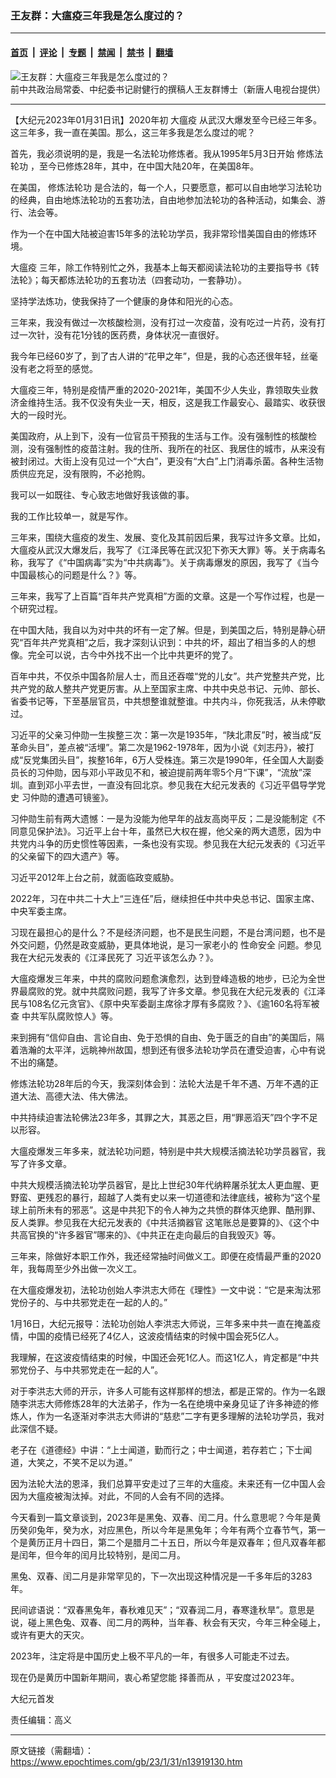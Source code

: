 ### 王友群：大瘟疫三年我是怎么度过的？

---

#### [首页](../../../..?n13919130) &nbsp;|&nbsp; [评论](../../../../../epoch-comment?n13919130) &nbsp;|&nbsp; [专题](../../../../../epoch-special?n13919130) &nbsp;|&nbsp; [禁闻](../../../../../epoch-news?n13919130) &nbsp;|&nbsp; [禁书](../../../../../books?n13919130) &nbsp;|&nbsp; [翻墙](https://github.com/gfw-breaker/nogfw/blob/master/README.md?n13919130)


<div><img alt="王友群：大瘟疫三年我是怎么度过的？" class="attachment-djy_600_400 size-djy_600_400 wp-post-image" src="https://i.epochtimes.com/assets/uploads/2023/01/id13919131-2b48d418da4a78d195be651e481fbde9-600x400.jpeg"/>
<div class="caption">
 前中共政治局常委、中纪委书记尉健行的撰稿人王友群博士（新唐人电视台提供）
</div></div><hr/><div class="post_content" id="artbody" itemprop="articleBody">
 <!-- article content begin -->
 <p>
  【大纪元2023年01月31日讯】2020年初
  <ok href="https://www.epochtimes.com/gb/tag/%E5%A4%A7%E7%98%9F%E7%96%AB.html">
   大瘟疫
  </ok>
  从武汉大爆发至今已经三年多。这三年多，我一直在美国。那么，这三年多我是怎么度过的呢？
 </p>
 <p style="font-weight: 400;">
  首先，我必须说明的是，我是一名法轮功修炼者。我从1995年5月3日开始
  <ok href="https://www.epochtimes.com/gb/tag/%E4%BF%AE%E7%82%BC%E6%B3%95%E8%BD%AE%E5%8A%9F.html">
   修炼法轮功
  </ok>
  ，至今已修炼28年，其中，在中国大陆20年，在美国8年。
 </p>
 <p style="font-weight: 400;">
  在美国，
  <ok href="https://www.epochtimes.com/gb/tag/%E4%BF%AE%E7%82%BC%E6%B3%95%E8%BD%AE%E5%8A%9F.html">
   修炼法轮功
  </ok>
  是合法的，每一个人，只要愿意，都可以自由地学习法轮功的经典，自由地炼法轮功的五套功法，自由地参加法轮功的各种活动，如集会、游行、法会等。
 </p>
 <p style="font-weight: 400;">
  作为一个在中国大陆被迫害15年多的法轮功学员，我非常珍惜美国自由的修炼环境。
 </p>
 <p style="font-weight: 400;">
  <ok href="https://www.epochtimes.com/gb/tag/%E5%A4%A7%E7%98%9F%E7%96%AB.html">
   大瘟疫
  </ok>
  三年，除工作特别忙之外，我基本上每天都阅读法轮功的主要指导书《转法轮》；每天都炼法轮功的五套功法（四套动功，一套静功）。
 </p>
 <p style="font-weight: 400;">
  坚持学法炼功，使我保持了一个健康的身体和阳光的心态。
 </p>
 <p style="font-weight: 400;">
  三年来，我没有做过一次核酸检测，没有打过一次疫苗，没有吃过一片药，没有打过一次针，没有花1分钱的医药费，身体状况一直很好。
 </p>
 <p style="font-weight: 400;">
  我今年已经60岁了，到了古人讲的“花甲之年”，但是，我的心态还很年轻，丝毫没有老之将至的感觉。
 </p>
 <p style="font-weight: 400;">
  大瘟疫三年，特别是疫情严重的2020-2021年，美国不少人失业，靠领取失业救济金维持生活。我不仅没有失业一天，相反，这是我工作最安心、最踏实、收获很大的一段时光。
 </p>
 <p style="font-weight: 400;">
  美国政府，从上到下，没有一位官员干预我的生活与工作。没有强制性的核酸检测，没有强制性的疫苗注射。我的住所、我所在的社区、我居住的城市，从来没有被封闭过。大街上没有见过一个“大白”，更没有“大白”上门消毒杀菌。各种生活物质供应充足，没有限购，不必抢购。
 </p>
 <p style="font-weight: 400;">
  我可以一如既往、专心致志地做好我该做的事。
 </p>
 <p style="font-weight: 400;">
  我的工作比较单一，就是写作。
 </p>
 <p style="font-weight: 400;">
  三年来，围绕大瘟疫的发生、发展、变化及其前因后果，我写过许多文章。比如，大瘟疫从武汉大爆发后，我写了《江泽民等在武汉犯下弥天大罪》等。关于病毒名称，我写了《“中国病毒”实为“中共病毒”》。关于病毒爆发的原因，我写了《当今中国最核心的问题是什么？》等。
 </p>
 <p style="font-weight: 400;">
  三年来，我写了上百篇“百年共产党真相”方面的文章。这是一个写作过程，也是一个研究过程。
 </p>
 <p style="font-weight: 400;">
  在中国大陆，我自以为对中共的坏有一定了解。但是，到美国之后，特别是静心研究“百年共产党真相”之后，我才深刻认识到：中共的坏，超出了相当多的人的想像。完全可以说，古今中外找不出一个比中共更坏的党了。
 </p>
 <p style="font-weight: 400;">
  百年中共，不仅杀中国各阶层人士，而且还吞噬“党的儿女”。共产党整共产党，比共产党的敌人整共产党更厉害。从上至国家主席、中共中央总书记、元帅、部长、省委书记等，下至基层官员，中共想整谁就整谁。中共内斗，你死我活，从未停歇过。
 </p>
 <p style="font-weight: 400;">
  习近平的父亲习仲勋一生挨整三次：第一次是1935年，“陕北肃反”时，被当成“反革命头目”，差点被“活埋”。第二次是1962-1978年，因为小说《刘志丹》，被打成“反党集团头目”，挨整16年，6万人受株连。第三次是1990年，任全国人大副委员长的习仲勋，因与邓小平政见不和，被迫提前两年零5个月“下课”，“流放”深圳。直到邓小平去世，一直没有回北京。参见我在大纪元发表的《习近平倡导学党史 习仲勋的遭遇可镜鉴》。
 </p>
 <p style="font-weight: 400;">
  习仲勋生前有两大遗憾：一是为没能为他早年的战友高岗平反；二是没能制定《不同意见保护法》。习近平上台十年，虽然已大权在握，他父亲的两大遗愿，因为中共党内斗争的历史惯性等因素，一条也没有实现。参见我在大纪元发表的《习近平的父亲留下的四大遗产》等。
 </p>
 <p style="font-weight: 400;">
  习近平2012年上台之前，就面临政变威胁。
 </p>
 <p style="font-weight: 400;">
  2022年，习在中共二十大上“三连任”后，继续担任中共中央总书记、国家主席、中央军委主席。
 </p>
 <p style="font-weight: 400;">
  习现在最担心的是什么？不是经济问题，也不是民生问题，不是台湾问题，也不是外交问题，仍然是政变威胁，更具体地说，是习一家老小的
  <ok href="https://www.epochtimes.com/gb/tag/%E6%80%A7%E5%91%BD%E5%AE%89%E5%85%A8.html">
   性命安全
  </ok>
  问题。参见我在大纪元发表的《江泽民死了 习近平该怎么办？》。
 </p>
 <p style="font-weight: 400;">
  大瘟疫爆发三年来，中共的腐败问题愈演愈烈，达到登峰造极的地步，已沦为全世界最腐败的党。就中共腐败问题，我写了许多文章。参见我在大纪元发表的《江泽民与108名亿元贪官》、《原中央军委副主席徐才厚有多腐败？》、《逾160名将军被查 中共军队腐败惊人》等。
 </p>
 <p style="font-weight: 400;">
  来到拥有“信仰自由、言论自由、免于恐惧的自由、免于匮乏的自由”的美国后，隔着浩瀚的太平洋，远眺神州故国，想到还有很多法轮功学员在遭受迫害，心中有说不出的痛楚。
 </p>
 <p style="font-weight: 400;">
  修炼法轮功28年后的今天，我深刻体会到：法轮大法是千年不遇、万年不遇的正道大法、高德大法、伟大佛法。
 </p>
 <p style="font-weight: 400;">
  中共持续迫害法轮佛法23年多，其罪之大，其恶之巨，用“罪恶滔天”四个字不足以形容。
 </p>
 <p style="font-weight: 400;">
  大瘟疫爆发三年多来，就法轮功问题，特别是中共大规模活摘法轮功学员器官，我写了许多文章。
 </p>
 <p style="font-weight: 400;">
  中共大规模活摘法轮功学员器官，是比上世纪30年代纳粹屠杀犹太人更血腥、更野蛮、更残忍的暴行，超越了人类有史以来一切道德和法律底线，被称为“这个星球上前所未有的邪恶”。这是中共犯下的令人神为之共愤的群体灭绝罪、酷刑罪、反人类罪。参见我在大纪元发表的《中共活摘器官 这笔账总是要算的》、《这个中共高官换的“许多器官”哪来的》、《中共正在走向最后的自我毁灭》等。
 </p>
 <p style="font-weight: 400;">
  三年来，除做好本职工作外，我还经常抽时间做义工。即便在疫情最严重的2020年，我每周至少外出做一次义工。
 </p>
 <p style="font-weight: 400;">
  在大瘟疫爆发初，法轮功创始人李洪志大师在《理性》一文中说：“它是来淘汰邪党份子的、与中共邪党走在一起的人的。”
 </p>
 <p style="font-weight: 400;">
  1月16日，大纪元报导：法轮功创始人李洪志大师说，三年多来中共一直在掩盖疫情，中国的疫情已经死了4亿人，这波疫情结束的时候中国会死5亿人。
 </p>
 <p style="font-weight: 400;">
  我理解，在这波疫情结束的时候，中国还会死1亿人。而这1亿人，肯定都是“中共邪党份子、与中共邪党走在一起的人”。
 </p>
 <p style="font-weight: 400;">
  对于李洪志大师的开示，许多人可能有这样那样的想法，都是正常的。作为一名跟随李洪志大师修炼28年的大法弟子，作为一名在绝境中亲身见证了许多神迹的修炼人，作为一名逐渐对李洪志大师讲的“慈悲”二字有更多理解的法轮功学员，我对此深信不疑。
 </p>
 <p style="font-weight: 400;">
  老子在《道德经》中讲：“上士闻道，勤而行之；中士闻道，若存若亡；下士闻道，大笑之，不笑不足以为道。”
 </p>
 <p style="font-weight: 400;">
  因为法轮大法的恩泽，我们总算平安走过了三年的大瘟疫。未来还有一亿中国人会因为大瘟疫被淘汰掉。对此，不同的人会有不同的选择。
 </p>
 <p style="font-weight: 400;">
  今天看到一篇文章谈到，2023年是黑兔、双春、闰二月。什么意思呢？今年是黄历癸卯兔年，癸为水，对应黑色，所以今年是黑兔年；今年有两个立春节气，第一个是黄历正月十四日，第二个是腊月二十五日，所以今年是双春年；但凡双春年都是闰年，但今年的闰月比较特别，是闰二月。
 </p>
 <p style="font-weight: 400;">
  黑兔、双春、闰二月是非常罕见的，下一次出现这种情况是一千多年后的3283年。
 </p>
 <p style="font-weight: 400;">
  民间谚语说：“双春黑兔年，春秋难见天”；“双春润二月，春寒逢秋旱”。意思是说，碰上黑色兔、双春、闰二月的两种，当年春、秋会有天灾，今年三种全碰上，或许有更大的天灾。
 </p>
 <p style="font-weight: 400;">
  2023年，注定将是中国历史上极不平凡的一年，有很多人可能走不过去。
 </p>
 <p style="font-weight: 400;">
  现在仍是黄历中国新年期间，衷心希望您能
  <ok href="https://www.epochtimes.com/gb/tag/%E6%8B%A9%E5%96%84%E8%80%8C%E4%BB%8E.html">
   择善而从
  </ok>
  ，平安度过2023年。
 </p>
 <p style="font-weight: 400;">
  大纪元首发
 </p>
 <p style="font-weight: 400;">
  责任编辑：高义
 </p>
 <!-- article content end -->
 <div id="below_article_ad">
 </div>
</div>


---

原文链接（需翻墙）：https://www.epochtimes.com/gb/23/1/31/n13919130.htm